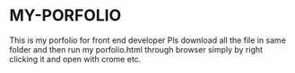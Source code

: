 # MY-PORFOLIO
This is my porfolio for front end developer
Pls download all the file in same folder and then run my porfolio.html through browser simply by right clicking it and open with crome etc.
